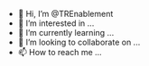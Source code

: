 - 👋 Hi, I’m @TREnablement
- 👀 I’m interested in ...
- 🌱 I’m currently learning ...
- 💞️ I’m looking to collaborate on ...
- 📫 How to reach me ...

<!---
TREnablement/TREnablement is a ✨ special ✨ repository because its `README.md` (this file) appears on your GitHub profile.
You can click the Preview link to take a look at your changes.
--->
